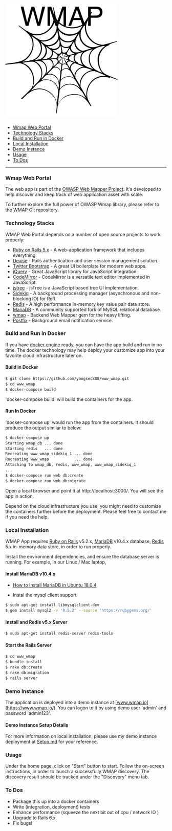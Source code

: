 [<img src='/wmap_logo.jpg' width='350' height='350'>](https://github.com/yangsec888/www_wmap)
=====================

- [Wmap Web Portal](#wmap-web-portal)
- [Technology Stacks](#technology-stacks)
- [Build and Run in Docker](#build-and-run-in-docker)
- [Local Installation](#local-installation)
- [Demo Instance](#demo-instance)
- [Usage](#usage)
- [To Dos](#to-dos)

---

### Wmap Web Portal

The web app is part of the [OWASP Web Mapper Project](https://www.owasp.org/index.php/OWASP_Web_Mapper_Project). It's developed to help discover and keep track of web application asset with scale.

To further explore the full power of OWASP Wmap library, please refer to the <a href="https://github.com/yangsec888/wmap" target="_blank"> WMAP </a> Git repository.


### Technology Stacks

WMAP Web Portal depends on a number of open source projects to work properly:

* [Ruby on Rails 5.x](https://rubyonrails.org/) - A web-application framework that includes everything.
* [Devise](https://github.com/plataformatec/devise/wiki) - Rails authentication and user session management solution.
* [Twitter Bootstrap](https://getbootstrap.com/) - A great UI boilerplate for modern web apps.
* [jQuery](https://jquery.com/) - Great JavaScript library for JavaScript integration.
* [CodeMirror](https://codemirror.net/) - CodeMirror is a versatile text editor implemented in JavaScript.
* [jstree](https://www.jstree.com/) -  jsTree is a JavaScript based tree UI implementation.
* [Sidekiq](https://github.com/mperham/sidekiq) - A background processing manager (asynchronous and non-blocking IO) for RoR.
* [Redis](https://redis.io/) - A high performance in-memory key value pair data store.
* [MariaDB](https://mariadb.org/) - A community supported fork of MySQL relational database.
* [wmap](https://github.com/yangsec888/wmap) - Backend Web Mapper gem for the heavy lifting.
* [Postfix](http://www.postfix.org/) - Background email notification service.

### Build and Run in Docker

If you have [docker engine](https://docs.docker.com/install/) ready, you can have the app build and run in no time.
The docker technology may help deploy your customize app into your favorite cloud infrastructure later on.

#### Build in Docker   
```sh
$ git clone https://github.com/yangsec888/www_wmap.git
$ cd www_wmap
$ docker-compose build
```
'docker-compose build' will build the containers for the app.

#### Run In Docker

'docker-compose up' would run the app from the containers.
It should produce the output similar to below:
```sh
$ docker-compose up
Starting wmap_db ... done
Starting redis   ... done
Recreating www_wmap_sidekiq_1 ... done
Recreating www_wmap           ... done
Attaching to wmap_db, redis, www_wmap, www_wmap_sidekiq_1
...
$ docker-compose run web db:create
$ docker-compose run web db:migrate
```
Open a local browser and point it at http://localhost:3000/. You will see the app in action.

Depend on the cloud infrastructure you use, you might need to customize the containers further before the deployment.
Please feel free to contact me if you need the help.

### Local Installation

WMAP App requires [Ruby on Rails](http://rubyonrails.org) v5.2.x, [MariaDB](https://www.mysql.com/) v10.4.x database, [Redis](https://redis.io/) 5.x in-memory data store, in order to run properly.

Install the environment dependencies, and ensure the database server is running. For example, in our Linux / Mac laptop,

#### Install MariaDB v10.4.x
* [How to Install MariaDB in Ubuntu 18.0.4](https://linuxize.com/post/how-to-install-mariadb-on-ubuntu-18-04/)

* Instal the mysql client support
```sh
$ sudo apt-get install libmysqlclient-dev
$ gem install mysql2 -v '0.5.2' --source 'https://rubygems.org/'
```

#### Install and Redis v5.x Server
```sh
$ sudo apt-get install redis-server redis-tools
```

#### Start the Rails Server

```sh
$ cd www_wmap
$ bundle install
$ rake db:create
$ rake db:migration
$ rails server
```

### Demo Instance
The application is deployed into a demo instance at [www.wmap.io](https://www.wmap.io/). You can logon to it by using demo user 'admin' and password 'admin123'.


####  Demo Instance Setup Details  
For more information on local installation, please use my demo instance deployment at [Setup.md](Setup.md) for your reference.


### Usage
Under the home page, click on "Start" button to start. Follow the on-screen instructions, in order to launch a successfully WMAP discovery. The discovery result should be tracked under the "Discovery" menu tab.

### To Dos

 - Package this up into a docker containers
 - Write (integration, deployment) tests
 - Enhance performance (squeeze the next bit out of cpu / network IO )
 - Upgrade to Rails 6.x
 - Fix bugs!
